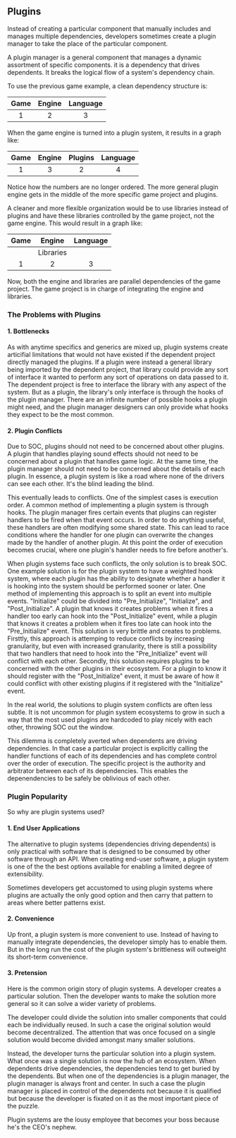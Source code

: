 
## Plugins

Instead of creating a particular component that manually includes and manages multiple dependencies, developers sometimes create a plugin manager to take the place of the particular component.

A plugin manager is a general component that manages a dynamic assortment of specific components.  it is a dependency that drives dependents.  It breaks the logical flow of a system's dependency chain.

To use the previous game example, a clean dependency structure is:

|  Game  | Engine | Language |
| :----: | :----: | :------: |
|   1    |   2    |    3     |

When the game engine is turned into a plugin system, it results in a graph like:
 
|  Game  | Engine | Plugins | Language |
| :----: | :----: | :-----: | :------: |
|   1    |   3    |    2    |    4     |

Notice how the numbers are no longer ordered.  The more general plugin engine gets in the middle of the more specific game project and plugins.

A cleaner and more flexible organization would be to use libraries instead of plugins and have these libraries controlled by the game project, not the game engine.  This would result in a graph like:

|  Game  |  Engine   | Language |
| :----: | :-------: | :------: |
|        | Libraries |          |
|   1    |   2       |    3     |

Now, both the engine and libraries are parallel dependencies of the game project.  The game project is in charge of integrating the engine and libraries.

### The Problems with Plugins

#### 1. Bottlenecks

As with anytime specifics and generics are mixed up, plugin systems create articifial limitations that would not have existed if the dependent project directly managed the plugins.  If a plugin were instead a general library being imported by the dependent project, that library could provide any sort of interface it wanted to perform any sort of operations on data passed to it.  The dependent project is free to interface the library with any aspect of the system.  But as a plugin, the library's only interface is through the hooks of the plugin manager.  There are an infinite number of possible hooks a plugin might need, and the plugin manager designers can only provide what hooks they expect to be the most common. 

#### 2. Plugin Conflicts

Due to SOC, plugins should not need to be concerned about other plugins.  A plugin that handles playing sound effects should not need to be concerned about a plugin that handles game logic.  At the same time, the plugin manager should not need to be concerned about the details of each plugin.  In essence, a plugin system is like a road where none of the drivers can see each other.  It's the blind leading the blind.

This eventually leads to conflicts.  One of the simplest cases is execution order.  A common method of implementing a plugin system is through hooks.  The plugin manager fires certain events that plugins can register handlers to be fired when that event occurs.  In order to do anything useful, these handlers are often modifying some shared state.  This can lead to race conditions where the handler for one plugin can overwrite the changes made by the handler of another plugin.  At this point the order of execution becomes crucial, where one plugin's handler needs to fire before another's.

When plugin systems face such conflicts, the only solution is to break SOC.  One example solution is for the plugin system to have a weighted hook system, where each plugin has the ability to designate whether a handler it is hooking into the system should be performed sooner or later. One method of implementing this approach is to split an event into multiple events.  "Initialize" could be divided into "Pre_Initialize", "Initialize", and "Post_Initialize".  A plugin that knows it creates problems when it fires a handler too early can hook into the "Post_Initialize" event, while a plugin that knows it creates a problem when it fires too late can hook into the "Pre_Initialize" event.  This solution is very brittle and creates to problems.  Firsttly, this approach is attemping to reduce conflicts by increasing granularity, but even with increased granularity, there is still a possibility that two handlers that need to hook into the "Pre_Initialize" event will conflict with each other.  Secondly, this solution requires plugins to be concerned with the other plugins in their ecosystem.  For a plugin to know it should register with the "Post_Initialize" event, it must be aware of how it could conflict with other existing plugins if it registered with the "Initialize" event.

In the real world, the solutions to plugin system conflicts are often less subtle.  It is not uncommon for plugin system ecosystems to grow in such a way that the most used plugins are hardcoded to play nicely with each other, throwing SOC out the window.

This dilemma is completely averted when dependents are driving dependencies. In that case a particular project is explicitly calling the handler functions of each of its dependencies and has complete control over the order of execution.  The specific project is the authority and arbitrator between each of its dependencies.  This enables the depenendencies to be safely be oblivious of each other.

### Plugin Popularity

So why are plugin systems used?

#### 1. End User Applications

The alternative to plugin systems (dependencies driving dependents) is only practical with software that is designed to be consumed by other software through an API. When creating end-user software, a plugin system is one of the the best options available for enabling a limited degree of extensibility.

Sometimes developers get accustomed to using plugin systems where plugins are actually the only good option and then carry that pattern to areas where better patterns exist.

#### 2. Convenience

Up front, a plugin system is more convenient to use.  Instead of having to manually integrate dependencies, the developer simply has to enable them.  But in the long run the cost of the plugin system's brittleness will outweight its short-term convenience.

#### 3. Pretension

Here is the common origin story of plugin systems. A developer creates a particular solution. Then the developer wants to make the solution more general so it can solve a wider variety of problems. 

The developer could divide the solution into smaller components that could each be individually reused.  In such a case the original solution would become decentralized. The attention that was once focused on a single solution would become divided amongst many smaller solutions.

Instead, the developer turns the particular solution into a plugin system. What once was a single solution is now the hub of an ecosystem. When dependents drive dependencies, the dependencies tend to get buried by the dependents.  But when one of the dependencies is a plugin manager, the plugin manager is always front and center.  In such a case the plugin manager is placed in control of the dependents not because it is qualified but because the developer is fixated on it as the most important piece of the puzzle.

Plugin systems are the lousy employee that becomes your boss because he's the CEO's nephew.

